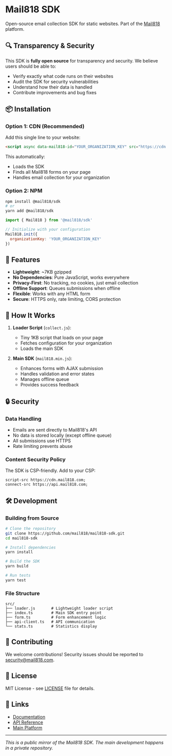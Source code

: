 # Mail818 SDK

Open-source email collection SDK for static websites. Part of the [Mail818](https://mail818.com) platform.

## 🔍 Transparency & Security

This SDK is **fully open source** for transparency and security. We believe users should be able to:
- Verify exactly what code runs on their websites
- Audit the SDK for security vulnerabilities
- Understand how their data is handled
- Contribute improvements and bug fixes

## 📦 Installation

### Option 1: CDN (Recommended)

Add this single line to your website:

```html
<script async data-mail818-id="YOUR_ORGANIZATION_KEY" src="https://cdn.mail818.com/collect.js"></script>
```

This automatically:
- Loads the SDK
- Finds all Mail818 forms on your page
- Handles email collection for your organization

### Option 2: NPM

```bash
npm install @mail818/sdk
# or
yarn add @mail818/sdk
```

```javascript
import { Mail818 } from '@mail818/sdk'

// Initialize with your configuration
Mail818.init({
  organizationKey: 'YOUR_ORGANIZATION_KEY'
})
```

## 🚀 Features

- **Lightweight**: ~7KB gzipped
- **No Dependencies**: Pure JavaScript, works everywhere
- **Privacy-First**: No tracking, no cookies, just email collection
- **Offline Support**: Queues submissions when offline
- **Flexible**: Works with any HTML form
- **Secure**: HTTPS only, rate limiting, CORS protection

## 📖 How It Works

1. **Loader Script** (`collect.js`):
   - Tiny 1KB script that loads on your page
   - Fetches configuration for your organization
   - Loads the main SDK

2. **Main SDK** (`mail818.min.js`):
   - Enhances forms with AJAX submission
   - Handles validation and error states
   - Manages offline queue
   - Provides success feedback

## 🔒 Security

### Data Handling
- Emails are sent directly to Mail818's API
- No data is stored locally (except offline queue)
- All submissions use HTTPS
- Rate limiting prevents abuse

### Content Security Policy
The SDK is CSP-friendly. Add to your CSP:
```
script-src https://cdn.mail818.com;
connect-src https://api.mail818.com;
```

## 🛠️ Development

### Building from Source

```bash
# Clone the repository
git clone https://github.com/mail818/mail818-sdk.git
cd mail818-sdk

# Install dependencies
yarn install

# Build the SDK
yarn build

# Run tests
yarn test
```

### File Structure

```
src/
├── loader.js       # Lightweight loader script
├── index.ts        # Main SDK entry point
├── form.ts         # Form enhancement logic
├── api-client.ts   # API communication
└── stats.ts        # Statistics display
```

## 🤝 Contributing

We welcome contributions! Security issues should be reported to security@mail818.com.

## 📄 License

MIT License - see [LICENSE](LICENSE) file for details.

## 🔗 Links

- [Documentation](https://docs.mail818.com)
- [API Reference](https://api.mail818.com/docs)
- [Main Platform](https://mail818.com)
---

_This is a public mirror of the Mail818 SDK. The main development happens in a private repository._
